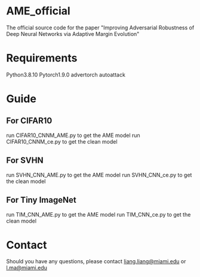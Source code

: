 # AME_official
The official source code for the paper "Improving Adversarial Robustness of Deep Neural Networks via Adaptive Margin Evolution" 

# Requirements
Python3.8.10
Pytorch1.9.0
advertorch
autoattack

# Guide
## For CIFAR10
run CIFAR10_CNNM_AME.py to get the AME model
run CIFAR10_CNNM_ce.py to get the clean model
## For SVHN
run SVHN_CNN_AME.py to get the AME model
run SVHN_CNN_ce.py to get the clean model
## For Tiny ImageNet
run TIM_CNN_AME.py to get the AME model
run TIM_CNN_ce.py to get the clean model

# Contact
Should you have any questions, please contact liang.liang@miami.edu or l.ma@miami.edu

